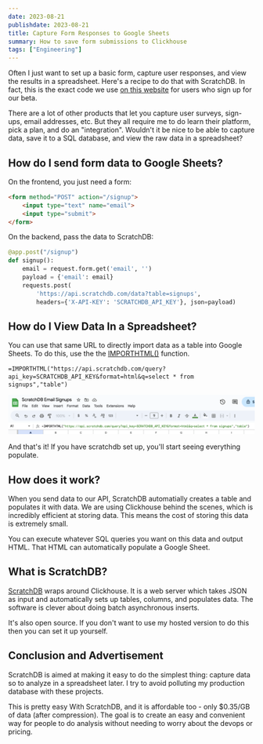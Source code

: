 ```yaml
---
date: 2023-08-21
publishdate: 2023-08-21
title: Capture Form Responses to Google Sheets
summary: How to save form submissions to Clickhouse
tags: ["Engineering"]
---
```


Often I just want to set up a basic form, capture user responses, and view the results
in a spreadsheet. Here's a recipe to do that with ScratchDB. In fact, this is the exact code
we use [on this website](https://github.com/scratchdata/website/blob/main/app.py#L24-L29) for
users who sign up for our beta.

There are a lot of other products that let you capture user surveys, sign-ups, email addresses,
etc. But they all require me to do learn their platform, pick a plan, and do an "integration". 
Wouldn't it be nice to be able to capture data, save it to a SQL database, and view the raw data
in a spreadsheet? 

## How do I send form data to Google Sheets?

On the frontend, you just need a form:

``` html
<form method="POST" action="/signup">
    <input type="text" name="email">
    <input type="submit">
</form>
```

On the backend, pass the data to ScratchDB:

``` py
@app.post("/signup")
def signup():
    email = request.form.get('email', '')
    payload = {'email': email}
    requests.post(
        'https://api.scratchdb.com/data?table=signups', 
        headers={'X-API-KEY': 'SCRATCHDB_API_KEY'}, json=payload)
```

## How do I View Data In a Spreadsheet?

You can use that same URL to directly import data as a table into Google Sheets. To do this, use
the the [IMPORTHTML()](https://support.google.com/docs/answer/3093339?hl=en) function.

```
=IMPORTHTML("https://api.scratchdb.com/query?api_key=SCRATCHDB_API_KEY&format=html&q=select * from signups","table")
```

![Google Sheets Formula](formula.png)

And that's it! If you have scratchdb set up, you'll start seeing everything populate.

## How does it work?

When you send data to our API, ScratchDB automatially creates a table and populates it with data.
We are using Clickhouse behind the scenes, which is incredibly efficient at storing data. This means
the cost of storing this data is extremely small.

You can execute whatever SQL queries you want on this data and output HTML. That HTML can 
automatically populate a Google Sheet. 

## What is ScratchDB?

[ScratchDB](https://github.com/scratchdata/ScratchDB) wraps around Clickhouse.
It is a web server which takes JSON as input and automatically
sets up tables, columns, and populates data. The software is clever about doing
batch asynchronous inserts.

It's also open source. If you don't want to use my hosted version to do this
then you can set it up yourself. 

## Conclusion and Advertisement

ScratchDB is aimed at making it easy to do the simplest thing: capture data so to analyze in
a spreadsheet later. I try to avoid polluting my production database with these projects.

This is pretty easy With ScratchDB, and it is affordable too - only $0.35/GB of data
(after compression). The goal is to create an easy and convenient way for people to
do analysis without needing to worry about the devops or pricing.
